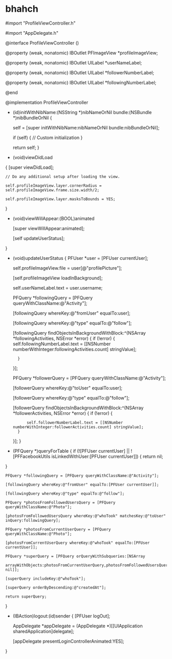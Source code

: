 # bhahch

#import "ProfileViewController.h"

#import "AppDelegate.h"

@interface ProfileViewController ()

@property (weak, nonatomic) IBOutlet PFImageView *profileImageView;

@property (weak, nonatomic) IBOutlet UILabel *userNameLabel;

@property (weak, nonatomic) IBOutlet UILabel *followerNumberLabel;

@property (weak, nonatomic) IBOutlet UILabel *followingNumberLabel;

@end

@implementation ProfileViewController

- (id)initWithNibName:(NSString *)nibNameOrNil bundle:(NSBundle *)nibBundleOrNil
{

    self = [super initWithNibName:nibNameOrNil bundle:nibBundleOrNil];
    
    if (self)
    {
        // Custom initialization
    }
    
    return self;
}

- (void)viewDidLoad

{
    [super viewDidLoad];
    
	// Do any additional setup after loading the view.
	
    self.profileImageView.layer.cornerRadius = self.profileImageView.frame.size.width/2;
    
    self.profileImageView.layer.masksToBounds = YES;
    
}



- (void)viewWillAppear:(BOOL)animated 

    [super viewWillAppear:animated];
    
    [self updateUserStatus];
    
}

- (void)updateUserStatus
{
    PFUser *user = [PFUser currentUser];

    self.profileImageView.file = user[@"profilePicture"];
    
    [self.profileImageView loadInBackground];
    
    self.userNameLabel.text = user.username;
    
    PFQuery *followingQuery = [PFQuery queryWithClassName:@"Activity"];
    
    [followingQuery whereKey:@"fromUser" equalTo:user];
    
    [followingQuery whereKey:@"type" equalTo:@"follow"];
    
    [followingQuery findObjectsInBackgroundWithBlock:^(NSArray *followingActivities, NSError *error)
    {
        if (!error)
        {
            self.followingNumberLabel.text = [[NSNumber numberWithInteger:followingActivities.count] stringValue];
            
        }
        
    }];
    
    PFQuery *followerQuery = [PFQuery queryWithClassName:@"Activity"];
    
    [followerQuery whereKey:@"toUser" equalTo:user];
    
    [followerQuery whereKey:@"type" equalTo:@"follow"];
    
    [followerQuery findObjectsInBackgroundWithBlock:^(NSArray *followerActivities, NSError *error)
    {
        if (!error)
        {
        
            self.followerNumberLabel.text = [[NSNumber numberWithInteger:followerActivities.count] stringValue];
        }
        
    }];
}

- (PFQuery *)queryForTable
{
    if (![PFUser currentUser] || ![PFFacebookUtils isLinkedWithUser:[PFUser currentUser]])
{
        return nil;

 }
    
    PFQuery *followingQuery = [PFQuery queryWithClassName:@"Activity"];
    
    [followingQuery whereKey:@"fromUser" equalTo:[PFUser currentUser]];
    
    [followingQuery whereKey:@"type" equalTo:@"follow"];
    
    PFQuery *photosFromFollowedUsersQuery = [PFQuery queryWithClassName:@"Photo"];
    
    [photosFromFollowedUsersQuery whereKey:@"whoTook" matchesKey:@"toUser" inQuery:followingQuery];
    
    PFQuery *photosFromCurrentUserQuery = [PFQuery queryWithClassName:@"Photo"];
    
    [photosFromCurrentUserQuery whereKey:@"whoTook" equalTo:[PFUser currentUser]];
    
    PFQuery *superQuery = [PFQuery orQueryWithSubqueries:[NSArray
    
    arrayWithObjects:photosFromCurrentUserQuery,photosFromFollowedUsersQuery, nil]];
    
    [superQuery includeKey:@"whoTook"];
    
    [superQuery orderByDescending:@"createdAt"];
    
    return superQuery;
}

- (IBAction)logout:(id)sender 
{
    [PFUser logOut];

    AppDelegate *appDelegate = (AppDelegate *)[[UIApplication sharedApplication]delegate];
    
    [appDelegate presentLoginControllerAnimated:YES];
    
}






